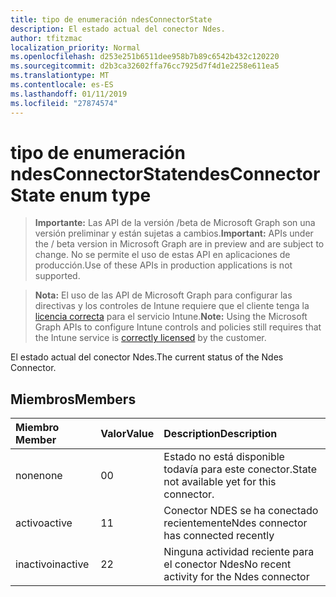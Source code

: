 ```yaml
---
title: tipo de enumeración ndesConnectorState
description: El estado actual del conector Ndes.
author: tfitzmac
localization_priority: Normal
ms.openlocfilehash: d253e251b6511dee958b7b89c6542b432c120220
ms.sourcegitcommit: d2b3ca32602ffa76cc7925d7f4d1e2258e611ea5
ms.translationtype: MT
ms.contentlocale: es-ES
ms.lasthandoff: 01/11/2019
ms.locfileid: "27874574"
---
```

# <a name="ndesconnectorstate-enum-type"></a><span data-ttu-id="94ffa-103">tipo de enumeración ndesConnectorState</span><span class="sxs-lookup"><span data-stu-id="94ffa-103">ndesConnectorState enum type</span></span>

> <span data-ttu-id="94ffa-104">**Importante:** Las API de la versión /beta de Microsoft Graph son una versión preliminar y están sujetas a cambios.</span><span class="sxs-lookup"><span data-stu-id="94ffa-104">**Important:** APIs under the / beta version in Microsoft Graph are in preview and are subject to change.</span></span> <span data-ttu-id="94ffa-105">No se permite el uso de estas API en aplicaciones de producción.</span><span class="sxs-lookup"><span data-stu-id="94ffa-105">Use of these APIs in production applications is not supported.</span></span>

> <span data-ttu-id="94ffa-106">**Nota:** El uso de las API de Microsoft Graph para configurar las directivas y los controles de Intune requiere que el cliente tenga la [licencia correcta](https://go.microsoft.com/fwlink/?linkid=839381) para el servicio Intune.</span><span class="sxs-lookup"><span data-stu-id="94ffa-106">**Note:** Using the Microsoft Graph APIs to configure Intune controls and policies still requires that the Intune service is [correctly licensed](https://go.microsoft.com/fwlink/?linkid=839381) by the customer.</span></span>

<span data-ttu-id="94ffa-107">El estado actual del conector Ndes.</span><span class="sxs-lookup"><span data-stu-id="94ffa-107">The current status of the Ndes Connector.</span></span>
## <a name="members"></a><span data-ttu-id="94ffa-108">Miembros</span><span class="sxs-lookup"><span data-stu-id="94ffa-108">Members</span></span>
|<span data-ttu-id="94ffa-109">Miembro	</span><span class="sxs-lookup"><span data-stu-id="94ffa-109">Member</span></span>|<span data-ttu-id="94ffa-110">Valor</span><span class="sxs-lookup"><span data-stu-id="94ffa-110">Value</span></span>|<span data-ttu-id="94ffa-111">Description</span><span class="sxs-lookup"><span data-stu-id="94ffa-111">Description</span></span>|
|:---|:---|:---|
|<span data-ttu-id="94ffa-112">none</span><span class="sxs-lookup"><span data-stu-id="94ffa-112">none</span></span>|<span data-ttu-id="94ffa-113">0</span><span class="sxs-lookup"><span data-stu-id="94ffa-113">0</span></span>|<span data-ttu-id="94ffa-114">Estado no está disponible todavía para este conector.</span><span class="sxs-lookup"><span data-stu-id="94ffa-114">State not available yet for this connector.</span></span>|
|<span data-ttu-id="94ffa-115">activo</span><span class="sxs-lookup"><span data-stu-id="94ffa-115">active</span></span>|<span data-ttu-id="94ffa-116">1</span><span class="sxs-lookup"><span data-stu-id="94ffa-116">1</span></span>|<span data-ttu-id="94ffa-117">Conector NDES se ha conectado recientemente</span><span class="sxs-lookup"><span data-stu-id="94ffa-117">Ndes connector has connected recently</span></span>|
|<span data-ttu-id="94ffa-118">inactivo</span><span class="sxs-lookup"><span data-stu-id="94ffa-118">inactive</span></span>|<span data-ttu-id="94ffa-119">2</span><span class="sxs-lookup"><span data-stu-id="94ffa-119">2</span></span>|<span data-ttu-id="94ffa-120">Ninguna actividad reciente para el conector Ndes</span><span class="sxs-lookup"><span data-stu-id="94ffa-120">No recent activity for the Ndes connector</span></span>|





